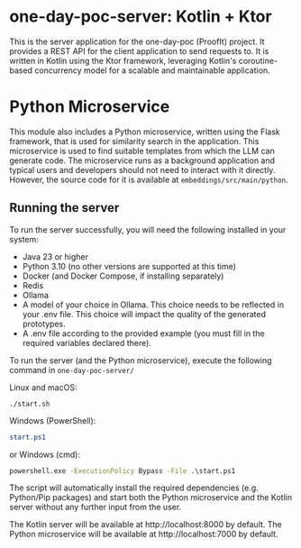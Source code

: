 # one-day-poc-server: Kotlin + Ktor

This is the server application for the one-day-poc (ProofIt) project. It provides a REST API for the client application
to send requests to. It is written in Kotlin using the Ktor framework, leveraging Kotlin's coroutine-based concurrency
model for a scalable and maintainable application.

# Python Microservice

This module also includes a Python microservice, written using the Flask framework, that is used for similarity search
in the application. This microservice is used to find suitable templates from which the LLM can generate code. The
microservice runs as a background application and typical users and developers should not need to interact with it
directly. However, the source code for it is available at `embeddings/src/main/python`.

## Running the server

To run the server successfully, you will need the following installed in your system:

- Java 23 or higher
- Python 3.10 (no other versions are supported at this time)
- Docker (and Docker Compose, if installing separately)
- Redis
- Ollama
- A model of your choice in Ollama. This choice needs to be reflected in your .env file. This choice will impact the
  quality of the generated prototypes.
- A .env file according to the provided example (you must fill in the required variables declared there).

To run the server (and the Python microservice), execute the following command in `one-day-poc-server/`

Linux and macOS:

```shell
./start.sh
```

Windows (PowerShell):

```powershell
start.ps1
```

or Windows (cmd):

```cmd
powershell.exe -ExecutionPolicy Bypass -File .\start.ps1
```

The script will automatically install the required dependencies (e.g. Python/Pip packages) and start both
the Python microservice and the Kotlin server without any further input from the user.

The Kotlin server will be available at http://localhost:8000 by default.
The Python microservice will be available at http://localhost:7000 by default.